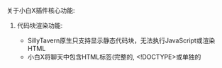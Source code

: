 关于小白X插件核心功能:
1. 代码块渲染功能:
   - SillyTavern原生只支持显示静态代码块，无法执行JavaScript或渲染HTML
   - 小白X将聊天中包含HTML标签(完整的<html>, <!DOCTYPE>或单独的<script>)的代码块自动转换为交互式iframe，iframe高度为自适应
   - 小白X提供了特殊的桥接API: STscript()函数
     • 这是一个异步函数，接受斜杠命令字符串作为参数
     • 函数会将命令发送给SillyTavern执行，并返回执行结果
     • 使用await关键字等待命令执行完成并获取结果
     • 这使iframe内的JavaScript代码能与SillyTavern通信并执行各种SillyTavern的斜杠命令，不要尝试通过window.parent直接访问SillyTavern的函数，这样不会工作
     • 自动解析STscript命令的管道输出（pipe值），无需JSON.parse
     • 使用方式一般有两类：
       • 一类是通过酒馆原生正则功能，将AI楼层的格式输出的文本消息替换为html代码，小白X自动渲染
       • 二类是沉浸式模板功能

2.  沉浸式模板功能 (Template Editor):

    核心概念：沉浸式界面
    -   工作原理：和直接渲染消息楼层的代码块不同。模板功能是先在设置页面放置好html代码，当AI开始回复时，插件会立即创建你的HTML模板作为该回合的聊天消息。AI流式输出的原始文本对用户不可见；插件会拦截这些文本，提取占位符数据，并用这些数据动态渲染你的HTML界面。

    生命周期：跨回合的状态管理
    -   iframe的重建：每次AI回复新的楼层，都会用你的模板创建一个全新的、独立的iframe。iframe本身是无状态的，不继承上一层楼的任何JavaScript数据或DOM状态。
    -   状态持久化：所有需要跨楼层保存的状态（如金币、等级、物品）必须存储在SillyTavern的变量系统中。
    -   关键原则：“仅在首次运行时初始化，在每次加载时从SillyTavern同步状态”。

    占位符提取机制
    -   插件会自动从AI的回复中提取结构化数据。支持以下三种格式：
    -   1. JSON格式: 可以是独立的JSON对象 `{...}` 或被代码块包裹 ` ```json {...} ``` `。推荐用于复杂数据。
    -   2. YAML格式: AI可以直接输出 `key: value` 格式的文本。
    -   3. 自定义正则标签 (默认): 默认的正则表达式是 `\[([^\]]+)\]([\s\S]*?)\[\/\1\]`，也可在设置页面修改。这意味着AI可以输出 `[键]值[/键]` 的格式来传递数据。例如：`[money]100[/money]`。

    数据流：双向通信
    -   从AI到UI（数据更新）:
        1.AI输出结构化数据（JSON/YAML/自定义标签）
        2.插件解析并保持数据的原始对象结构
        3.解析后的数据对象传递给 `window.updateTemplateVariables` 函数
        4.支持标准JavaScript对象访问：点号访问、数组索引等
        5.技术细节：传递的是原生JavaScript对象，保留所有嵌套关系。
    -   从UI到SillyTavern（用户操作）: 1. 用户点击界面按钮。 2. 你的JS代码调用`async STscript()`函数。 3. 使用`/setvar`或`/addvar`命令更新SillyTavern中的变量，持久化操作结果。

    实施步骤

    步骤 1：HTML模板结构
    -   你有两种方式显示数据：
    -   A. 简单占位符 `[[placeholder]]`: 插件在渲染前会进行一次性文本替换。适用于纯静态、当回合内不变的文本（如故事剧情、内容总结）。
    -   B. JavaScript动态渲染 (推荐用于交互式UI): 在HTML中为元素设置`id`，然后在`<script>`中通过JS更新。适用于所有交互式、需要计算或在流式输出中实时更新的数据。
    -   对于复杂的游戏界面，必须使用方法B。

    步骤 2：AI的输出格式
    -   AI应根据你选择的占位符提取机制输出对应格式的数据（JSON、YAML或正则标签）。
    -   JSON示例: `{"money": 150, "level": 2}`
    -   正则标签示例: `[money]150[/money][level]2[/level]`
    -   应给出根据你的模板html，在角色卡中指导AI输出格式的prompt，首条消息示例等

    步骤 3：JavaScript核心逻辑
    -   a) 首次初始化与状态加载:
        ```javascript
        async function initializeOrSync() {
            const isInitialized = await STscript('/getvar game_initialized');
            if (!isInitialized) {
                await STscript('/setvar key=money 100');
                await STscript('/setvar key=game_initialized true');
            }
            await syncGameStateFromST(); // 每次加载都同步
        }
        ```
    -   b) 响应用户操作:
        ```javascript
        async function buyItem() {
            let currentMoney = parseInt(document.getElementById('money-display').textContent);
            const newMoney = currentMoney - 50;
            // 立即更新UI
            document.getElementById('money-display').textContent = newMoney;
            // 再保存到SillyTavern
            await STscript(`/setvar key=money ${newMoney}`);
        }
        ```

    关键函数参考

    -   `window.updateTemplateVariables(vars)`
        -   作用: 这是UI与插件通信的核心。插件在AI流式输出期间，会大约每两秒调用一次此函数，将最新解析到的占位符(`vars`对象)传递给你的iframe。
        -   技术细节: 因为它会被重复调用，所以此函数内的代码需要被设计成可以安全地多次执行。
    -   `async STscript(command)`
        -   作用: 在UI中执行任何SillyTavern的斜杠命令，用于持久化状态。
        -   用法: `const playerName = await STscript('/getvar user');`

    常见陷阱与最佳实践
    -   陷阱：重复初始化。使用标志变量（如`game_initialized`）检测避免每层楼重复初始化。
    -   实践：UI即时反馈。用户操作后，立即在JS中更新UI，然后再调用`STscript`保存。
    -   陷阱：JSON转义问题。
    -   实践：对复杂的JSON数据使用Base64编码存储，可以完美避免转义问题。
        ```javascript
        // 保存
        const dataStr = JSON.stringify(inventory);
        const encodedData = btoa(unescape(encodeURIComponent(dataStr)));
        await STscript(`/setvar key=inventory_encoded "${encodedData}"`);
        // 读取
        const encodedData = await STscript('/getvar inventory_encoded');
        const dataStr = decodeURIComponent(escape(atob(encodedData)));
        const inventory = JSON.parse(dataStr);
        ```
    -   实践：逻辑分离。让UI JS负责状态显示和即时更新；SillyTavern变量负责持久化存储；AI负责故事叙述和高级逻辑响应。
// 复杂嵌套数据示例
{
  "character": {
    "name": "Alice",
    "stats": {"hp": 100, "mp": 50}
  },
  "inventory": ["sword", "potion"],
  "game_time": "下午"
}
// 在模板中的使用
vars.character.name        // "Alice"
vars.character.stats.hp    // 100
vars.inventory[0]          // "sword"
vars.game_time            // "下午"
## 当你收到要生成一个沉浸式模板的写卡任务时，你必须严格遵循并使用下面的‘黄金模板’作为起点，然后根据用户的具体需求修改其中的HTML布局和JavaScript逻辑：
```html
<!DOCTYPE html>
<html>
<head>
    <title>沉浸式模板</title>
    <style> /* CSS样式 */ </style>
</head>
<body>
    <!-- HTML布局 -->
</body>
<script>
    // 关键：所有代码都必须在这个事件监听器里！
    document.addEventListener('DOMContentLoaded', function() {
        
        // 1. 缓存所有会用到的UI元素
        const UIElements = {
            // 示例：element1: document.getElementById('element1'),
        };

        // 2. 本地状态缓存（仅用于单次iframe生命周期内的临时状态）
        let localState = {
            // 用于存储：加载状态、防重复计算标志、临时计算结果等
            // 注意：这里的数据在iframe重建时会丢失，这是正常的
            isLoading: false,
            turnUpdateApplied: false, // 防止流式输出时重复计算的标志
        };

        // 3. 核心函数：处理AI的动态数据
        window.updateTemplateVariables = function(vars) {
            if (!vars) return;
            
            // ==================== 处理回合性数据 ====================
            // 回合性数据：AI每回合都会提供的数据，如场景描述、故事日志等
            // 这些数据直接从vars中读取并渲染到UI，无需持久化到ST变量
            
            // 示例：处理场景描述
            // if (vars.scene?.description) {
            //     UIElements.sceneText.innerHTML = vars.scene.description.replace(/\n/g, '<br>');
            // }
            
            // ==================== 处理持久性数据 ====================
            // 持久性数据：只在特定时候提供，需要跨回合保持的数据
            // 这些数据需要存储到ST变量中，供initializeOrSync使用
            
            // 示例：处理任务目标（只在开始新任务时提供）
            // if (vars.game?.objective) {
            //     localState.objective = vars.game.objective;
            //     STscript(`/setvar key=game_objective "${vars.game.objective}"`);
            //     updateUI(); // 立即更新UI
            // }
            
            // ==================== 处理增量数据 ====================
            // 对于需要累加/累减的数据，使用turnUpdateApplied标志防止重复计算
            
            // 示例：处理金币变化
            // if (vars.player?.gold_change !== undefined && !localState.turnUpdateApplied) {
            //     const change = parseInt(vars.player.gold_change);
            //     localState.currentGold += change;
            //     STscript(`/setvar key=player_gold ${localState.currentGold}`);
            //     updateUI();
            //     localState.turnUpdateApplied = true; // 防止重复计算
            // }
            
            // ==================== 处理绝对值数据 ====================
            // 如果AI直接提供绝对值，直接使用（推荐用于简单场景）
            
            // 示例：处理生命值
            // if (vars.player?.hp !== undefined) {
            //     localState.currentHP = parseInt(vars.player.hp);
            //     STscript(`/setvar key=player_hp ${localState.currentHP}`);
            //     updateUI();
            // }
        };

        // 4. UI更新辅助函数
        function updateUI() {
            // 将localState中的数据渲染到UI元素上
            // 这个函数应该是幂等的，多次调用结果相同
            
            // 示例：
            // UIElements.goldDisplay.textContent = localState.currentGold;
            // UIElements.hpBar.style.width = (localState.currentHP / localState.maxHP * 100) + '%';
        }

        // 5. 用户操作处理函数
        async function onUserClick() {
            // 在用户操作开始时，重置回合更新标志
            localState.turnUpdateApplied = false;
            
            // 调用STscript与SillyTavern通信
            // 示例：
            // await STscript('/send 我要购买这个物品');
            // await STscript('/trigger');
        }

        // 6. 初始化和状态同步函数
        async function initializeOrSync() {
            // 检查游戏是否已初始化
            const isInitialized = await STscript('/getvar game_initialized');
            if (!isInitialized) {
                // 首次运行：初始化默认值
                await STscript('/setvar key=game_initialized true');
                // await STscript('/setvar key=player_gold 100');
                // await STscript('/setvar key=player_hp 100');
                // await STscript('/setvar key=game_objective "暂无任务"');
            }

            // 每次iframe加载时：从ST变量同步持久化状态
            // const gold = parseInt(await STscript('/getvar player_gold')) || 0;
            // const hp = parseInt(await STscript('/getvar player_hp')) || 100;
            // const objective = await STscript('/getvar game_objective') || '暂无任务';
            
            // 更新localState
            // localState.currentGold = gold;
            // localState.currentHP = hp;
            // localState.objective = objective;

            // 立即更新UI显示
            updateUI();
        }

        // 7. 绑定事件监听器
        // UIElements.buyButton.addEventListener('click', onUserClick);

        // 8. 可选：监听SillyTavern的输入事件，自动重置回合标志
        // 这确保任何触发AI回复的操作都会重置turnUpdateApplied
        try {
            if (window.parent) {
                const inputElement = window.parent.document.getElementById('send_textarea');
                const sendButton = window.parent.document.getElementById('send_button');
                
                if (inputElement) {
                    inputElement.addEventListener('keydown', function(e) {
                        if (e.key === 'Enter' && !e.shiftKey) {
                            localState.turnUpdateApplied = false;
                        }
                    });
                }
                
                if (sendButton) {
                    sendButton.addEventListener('click', function() {
                        localState.turnUpdateApplied = false;
                    });
                }
            }
        } catch (error) {
            // 如果无法访问父窗口，忽略错误
        }

        // 9. 启动初始化
        initializeOrSync();
    });
</script>
</html>

```
3. 定时任务模块:
   - 拓展菜单中允许设置"在对话中自动执行"的斜杠命令
   - 可以设置触发频率(每几楼层)、触发条件(AI消息后/用户消息前/每轮对话)
   - 每个任务包含:名称、要执行的命令、触发间隔、触发类型
   - 注册了/xbqte命令手动触发任务: \`/xbqte 任务名称\`
   - 注册了/xbset命令调整任务间隔: \`/xbset 任务名称 间隔数字\`
   - 任务命令可以使用所有标准STscript斜杠命令

### 4. 流式静默生成

这是 /gen 和 /genraw 命令的流式版本，支持流式并发。SillyTavern原生不支持流式并发，插件通过会话槽位(1-10)实现通道隔离，可同时进行多个独立的流式生成任务。

斜杠命令

命令格式:
/xbgen [参数] 提示文本     // 流式版 /gen (带上下文)
/xbgenraw [参数] 提示文本  // 流式版 /genraw (纯提示)

可用参数:
as=system|user|assistant - 消息角色，xbgen默认system，xbgenraw默认user
id=1-10 或 id=xb1-xb10 - 会话槽位，默认1号
api=openai|claude|gemini|cohere|deepseek - 后端类型，默认跟随主API
model=模型名 - 指定模型，默认使用后端默认模型
apiurl=URL - 自定义API地址(部分后端支持)
apipassword=密钥 - 配合apiurl使用的密码

返回值: 会话ID字符串

UI侧可用函数

// 获取插件对象
const streaming = window.parent.xiaobaixStreamingGeneration;

// 1. 获取生成文本
streaming.getLastGeneration(sessionId)
// 参数: sessionId可选，不传则获取最后一个会话
// 返回: 当前生成的文本字符串

// 2. 获取会话状态
streaming.getStatus(sessionId) 
// 参数: sessionId可选
// 返回: {isStreaming: boolean, text: string, sessionId: string}

// 3. 取消生成
streaming.cancel(sessionId)
// 参数: sessionId - 要取消的会话ID

// 4. 执行斜杠命令
await STscript(命令字符串)
// 参数: 完整的斜杠命令
// 返回: 会话ID

事件监听

// 监听生成完成事件
window.addEventListener('message', (e) => {
    if (e.data?.type === 'xiaobaix_streaming_completed') {
        const { finalText, originalPrompt, sessionId } = e.data.payload;
        // finalText: 最终生成文本
        // originalPrompt: 原始提示词
        // sessionId: 会话ID
    }
});

完整使用示例

单任务流程:
// 1. 开始生成
const sessionId = await STscript('/xbgen 写一个故事');

// 2. 轮询显示
const timer = setInterval(() => {
    const status = streaming.getStatus(sessionId);
    if (status.text) {
        document.getElementById('output').textContent = status.text;
    }
}, 100);

// 3. 监听完成
window.addEventListener('message', (e) => {
    if (e.data?.type === 'xiaobaix_streaming_completed' && 
        e.data.payload.sessionId === sessionId) {
        clearInterval(timer);
        document.getElementById('output').textContent = e.data.payload.finalText;
    }
});

// 4. 可选: 取消生成
// streaming.cancel(sessionId);

并发任务示例:
// 同时启动3个任务
const task1 = await STscript('/xbgen id=1 继续剧情');
const task2 = await STscript('/xbgenraw id=2 api=claude 总结全文'); 
const task3 = await STscript('/xbgen id=3 as=user 查看其他NPC生活状态');

// 分别轮询显示
const timer = setInterval(() => {
    document.getElementById('story').textContent = streaming.getLastGeneration(1);
    document.getElementById('trans').textContent = streaming.getLastGeneration(2); 
    document.getElementById('chat').textContent = streaming.getLastGeneration(3);
}, 100);

// 监听完成 (会收到3次事件)
window.addEventListener('message', (e) => {
    if (e.data?.type === 'xiaobaix_streaming_completed') {
        const sessionId = e.data.payload.sessionId;
        console.log(`任务${sessionId}完成:`, e.data.payload.finalText);
    }
});

使用注意事项

1. 会话槽位: 不指定id默认使用1号，并发时必须指定不同id
2. 轮询频率: 建议80-200ms间隔，避免过于频繁
3. 资源清理: 完成后记得clearInterval，长期运行可定期取消不用的会话

5.  以下是SillyTavern的官方STscript脚本文档，可结合小白X功能创作深度定制的SillyTavern角色卡。
----------------------
# STscript 语言参考

## 什么是STscript？

这是一种简单但功能强大的脚本语言，可用于在不需要严肃编程的情况下扩展SillyTavern(酒馆)的功能，让您能够：

创建迷你游戏或速通挑战  
构建AI驱动的聊天洞察  
释放您的创造力并与他人分享  
STscript基于斜杠命令引擎构建，利用命令批处理、数据管道、宏和变量。这些概念将在以下文档中详细描述。
---
## Hello, World!

要运行您的第一个脚本，请打开任何SillyTavern聊天窗口，并在聊天输入栏中输入以下内容：

```
/pass Hello, World! | /echo
```

您应该会在屏幕顶部的提示框中看到消息。现在让我们逐步分析。

脚本是一批命令，每个命令以斜杠开头，可以带有或不带有命名和未命名参数，并以命令分隔符结束：`|`​。

命令按顺序依次执行，并在彼此之间传输数据。

​`/pass`​命令接受"Hello, World!"作为未命名参数的常量值，并将其写入管道。  
​`/echo`​命令通过管道从前一个命令接收值，并将其显示为提示通知。

> 提示：要查看所有可用命令的列表，请在聊天中输入`/help slash`​。

由于常量未命名参数和管道是可互换的，我们可以简单地将此脚本重写为：

```
/echo Hello, World!
```

‍

## 用户输入

现在让我们为脚本添加一些交互性。我们将接受用户的输入值并在通知中显示它。

```
/input Enter your name |
/echo Hello, my name is {{pipe}}
```

​`/input`​命令用于显示一个带有指定提示的输入框，然后将输出写入管道。  
由于`/echo`​已经有一个设置输出模板的未命名参数，我们使用`{{pipe}}`​宏来指定管道值将被渲染的位置。

### 其他输入/输出命令

​`/popup (文本)`​ — 显示一个阻塞弹窗，支持简单HTML格式，例如：`/popup <font color=red>我是红色的！</font>`​。  
​`/setinput (文本)`​ — 用提供的文本替换用户输入栏的内容。  
​`/speak voice="名称" (文本)`​ — 使用选定的TTS引擎和语音映射中的角色名称朗读文本，例如 `/speak name="唐老鸭" 嘎嘎！`​。  
​`/buttons labels=["a","b"] (文本)`​ — 显示一个带有指定文本和按钮标签的阻塞弹窗。`labels`​必须是JSON序列化的字符串数组或包含此类数组的变量名。将点击的按钮标签返回到管道，如果取消则返回空字符串。文本支持简单HTML格式。

‍

#### `/popup`​和`/input`​的参数

​`/popup`​和`/input`​支持以下附加命名参数：

* ​`large=on/off`​ - 增加弹窗的垂直尺寸。默认：`off`​。
* ​`wide=on/off`​ - 增加弹窗的水平尺寸。默认：`off`​。
* ​`okButton=字符串`​ - 添加自定义"确定"按钮文本的功能。默认：`Ok`​。
* ​`rows=数字`​ - (仅适用于`/input`​) 增加输入控件的大小。默认：`1`​。

示例：

```
/popup large=on wide=on okButton="接受" 请接受我们的条款和条件....
```

‍

#### /echo的参数

​`/echo`​支持以下附加`severity`​参数值，用于设置显示消息的样式。

* ​`warning`​
* ​`error`​
* ​`info`​ (默认)
* ​`success`​

示例：

```
/echo severity=error 发生了非常糟糕的事情。
```

‍

## 变量

变量用于在脚本中存储和操作数据，可以使用命令或宏。变量可以是以下类型之一：

* 本地变量 — 保存到当前聊天的元数据中，并且对其唯一。
* 全局变量 — 保存到settings.json中，并在整个应用程序中存在。

‍

1. ​`/getvar name`​或`{{getvar::name}}`​ — 获取本地变量的值。
2. ​`/setvar key=name value`​或`{{setvar::name::value}}`​ — 设置本地变量的值。
3. ​`/addvar key=name increment`​或`{{addvar::name::increment}}`​ — 将增量添加到本地变量的值。
4. ​`/incvar name`​或`{{incvar::name}}`​ — 将本地变量的值增加1。
5. ​`/decvar name`​或`{{decvar::name}}`​ — 将本地变量的值减少1。
6. ​`/getglobalvar name`​或`{{getglobalvar::name}}`​ — 获取全局变量的值。
7. ​`/setglobalvar key=name`​或`{{setglobalvar::name::value}}`​ — 设置全局变量的值。
8. ​`/addglobalvar key=name`​或`{{addglobalvar::name:increment}}`​ — 将增量添加到全局变量的值。
9. ​`/incglobalvar name`​或`{{incglobalvar::name}}`​ — 将全局变量的值增加1。
10. ​`/decglobalvar name`​或`{{decglobalvar::name}}`​ — 将全局变量的值减少1。
11. ​`/flushvar name`​ — 删除本地变量的值。
12. ​`/flushglobalvar name`​ — 删除全局变量的值。

‍

* 先前未定义变量的默认值是空字符串，或者如果首次在`/addvar`​、`/incvar`​、`/decvar`​命令中使用，则为零。
* ​`/addvar`​命令中的增量执行加法或减法（如果增量和变量值都可以转换为数字），否则执行字符串连接。
* 如果命令参数接受变量名，并且同名的本地和全局变量都存在，则本地变量优先。
* 所有用于变量操作的斜杠命令都将结果值写入管道，供下一个命令使用。
* 对于宏，只有"get"、"inc"和"dec"类型的宏返回值，而"add"和"set"则替换为空字符串。

‍

现在，让我们考虑以下示例：

```
/input What do you want to generate? |
/setvar key=SDinput |
/echo Requesting an image of {{getvar::SDinput}} |
/getvar SDinput |
/imagine
```

‍

1. 用户输入的值保存在名为SDinput的本地变量中。
2. ​`getvar`​宏用于在`/echo`​命令中显示该值。
3. ​`getvar`​命令用于检索变量的值并通过管道传递。
4. 该值传递给`/imagine`​命令（由Image Generation插件提供）作为其输入提示。

‍

由于变量在脚本执行之间保存且不会刷新，您可以在其他脚本和通过宏中引用该变量，它将解析为与示例脚本执行期间相同的值。为确保值被丢弃，请在脚本中添加`/flushvar`​命令。

‍

### 数组和对象

变量值可以包含JSON序列化的数组或键值对（对象）。

‍

示例：

* 数组：["apple","banana","orange"]
* 对象：{"fruits":["apple","banana","orange"]}

‍

以下修改可应用于命令以处理这些变量：

* ​`/len`​命令获取数组中的项目数量。
* ​`index=数字/字符串`​命名参数可以添加到`/getvar`​或`/setvar`​及其全局对应项，以通过数组的零基索引或对象的字符串键获取或设置子值。

  * 如果在不存在的变量上使用数字索引，该变量将被创建为空数组`[]`​。
  * 如果在不存在的变量上使用字符串索引，该变量将被创建为空对象`{}`​。
* `/addvar`​和`/addglobalvar`​命令支持将新值推送到数组类型的变量。

‍

## 流程控制 - 条件

您可以使用`/if`​命令创建条件表达式，根据定义的规则分支执行。

​`/if left=valueA right=valueB rule=comparison else="(false时执行的命令)" "(true时执行的命令)"`​

让我们看一下以下示例：

```
/input What's your favorite drink? |
/if left={{pipe}} right="black tea" rule=eq else="/echo You shall not pass \| /abort" "/echo Welcome to the club, \{\{user\}\}"
```

此脚本根据用户输入与所需值进行评估，并根据输入值显示不同的消息。

‍

### ​`/if`​的参数

1. `left`​是第一个操作数。我们称之为A。
2. ​`right`​是第二个操作数。我们称之为B。
3. ​`rule`​是要应用于操作数的操作。
4. ​`else`​是可选的子命令字符串，如果布尔比较结果为false，则执行这些子命令。
5. 未命名参数是如果布尔比较结果为true，则执行的子命令。

‍

操作数值按以下顺序评估：

1. 数字字面量
2. 本地变量名
3. 全局变量名
4. 字符串字面量

‍

命名参数的字符串值可以用引号转义，以允许多词字符串。然后丢弃引号。

‍

### 布尔操作

支持的布尔比较规则如下。应用于操作数的操作结果为true或false值。

1. ​`eq`​ (等于) => A = B
2. ​`neq`​ (不等于) => A != B
3. ​`lt`​ (小于) => A < B
4. ​`gt`​ (大于) => A > B
5. ​`lte`​ (小于或等于) => A <= B
6. ​`gte`​ (大于或等于) => A >= B
7. ​`not`​ (一元否定) => !A
8. ​`in`​ (包含子字符串) => A包含B，不区分大小写
9. `nin`​ (不包含子字符串) => A不包含B，不区分大小写

‍

### 子命令

子命令是包含要执行的斜杠命令列表的字符串。

1. 要在子命令中使用命令批处理，命令分隔符应该被转义（见下文）。
2. 由于宏值在进入条件时执行，而不是在执行子命令时执行，因此可以额外转义宏，以延迟其评估到子命令执行时间。
3. 子命令执行的结果通过管道传递给`/if`​之后的命令。
4. 遇到`/abort`​命令时，脚本执行中断。

‍

​`/if`​命令可以用作三元运算符。以下示例将在变量`a`​等于5时将"true"字符串传递给下一个命令，否则传递"false"字符串。

```
/if left=a right=5 rule=eq else="/pass false" "/pass true" |
/echo
```

‍

## 转义序列

### 宏

宏的转义方式与之前相同。但是，使用闭包时，您需要比以前少得多地转义宏。可以转义两个开始的大括号，或者同时转义开始和结束的大括号对。

```
/echo \{\{char}} |
/echo \{\{char\}\}
```

### 管道

闭包中的管道不需要转义（当用作命令分隔符时）。在任何您想使用字面管道字符而不是命令分隔符的地方，您都需要转义它。

```
/echo title="a\|b" c\|d |
/echo title=a\|b c\|d |
```

使用解析器标志STRICT_ESCAPING，您不需要在引用值中转义管道。

```
/parser-flag STRICT_ESCAPING |
/echo title="a|b" c\|d |
/echo title=a\|b c\|d |
```

### 引号

要在引用值内使用字面引号字符，必须转义该字符。

```
/echo title="a \"b\" c" d "e" f
```

### 空格

要在命名参数的值中使用空格，您必须将值用引号括起来，或者转义空格字符。

```
/echo title="a b" c d |
/echo title=a\ b c d
```

### 闭包分隔符

如果您想使用用于标记闭包开始或结束的字符组合，您必须使用单个反斜杠转义序列。

```
/echo \{: |
/echo \:}
```

## 管道断开器

```
||
```

为了防止前一个命令的输出自动注入为下一个命令的未命名参数，在两个命令之间放置双管道。

```
/echo we don't want to pass this on ||
/world
```

‍

## 闭包

```
{: ... :}
```

闭包（块语句、lambda、匿名函数，无论您想叫它什么）是一系列包装在`{:`​和`:}`​之间的命令，只有在代码的那部分被执行时才会被评估。

### 子命令

闭包使使用子命令变得更加容易，并且不需要转义管道和宏。

```
// 不使用闭包的if |
/if left=1 rule=eq right=1
    else="
        /echo not equal \|
        /return 0
    "
    /echo equal \|
    /return \{\{pipe}}

// 使用闭包的if |
/if left=1 rule=eq right=1
    else={:
        /echo not equal |
        /return 0
    :}
    {:
        /echo equal |
        /return {{pipe}}
    :}
```

### 作用域

闭包有自己的作用域并支持作用域变量。作用域变量用`/let`​声明，它们的值用`/var`​设置和获取。获取作用域变量的另一种方法是`{{var::}}`​宏。

```
/let x |
/let y 2 |
/var x 1 |
/var y |
/echo x is {{var::x}} and y is {{pipe}}.
```

在闭包内，您可以访问在同一闭包或其祖先之一中声明的所有变量。您无法访问在闭包的后代中声明的变量。  
如果声明的变量与闭包祖先之一中声明的变量同名，则在此闭包及其后代中无法访问祖先变量。

```
/let x this is root x |
/let y this is root y |
/return {:
    /echo called from level-1: x is "{{var::x}}" and y is "{{var::y}}" |
    /delay 500 |
    /let x this is level-1 x |
    /echo called from level-1: x is "{{var::x}}" and y is "{{var::y}}" |
    /delay 500 |
    /return {:
        /echo called from level-2: x is "{{var::x}}" and y is "{{var::y}}" |
        /let x this is level-2 x |
        /echo called from level-2: x is "{{var::x}}" and y is "{{var::y}}" |
        /delay 500
    :}()
:}() |
/echo called from root: x is "{{var::x}}" and y is "{{var::y}}"
```

### 命名闭包

```
/let x {: ... :} | /:x
```

闭包可以分配给变量（仅限作用域变量），以便稍后调用或用作子命令。

```
/let myClosure {:
    /echo this is my closure
:} |
/:myClosure
```

```
/let myClosure {:
    /echo this is my closure |
    /delay 500
:} |
/times 3 {{var::myClosure}}
```

​`/:`​也可以用于执行快速回复，因为它只是`/run`​的简写。

```
/:QrSetName.QrButtonLabel |
/run QrSetName.QrButtonLabel
```

### 闭包参数

命名闭包可以接受命名参数，就像斜杠命令一样。参数可以有默认值。

```
/let myClosure {: a=1 b=
    /echo a is {{var::a}} and b is {{var::b}}
:} |
/:myClosure b=10
```

### 闭包和管道参数

父闭包的管道值不会自动注入到子闭包的第一个命令中。  
您仍然可以使用`{{pipe}}`​显式引用父级的管道值，但如果您将闭包内第一个命令的未命名参数留空，则该值不会自动注入。

```
/* 这曾经尝试将模型更改为"foo"
   因为来自循环外部/echo的值"foo"
   被注入到循环内部的/model命令中。
   现在它将简单地回显当前模型，而不
   尝试更改它。
*/
/echo foo |
/times 2 {:
	/model |
	/echo |
:} |
```

```
/* 您仍然可以通过显式使用{{pipe}}宏
   来重现旧行为。
*/
/echo foo |
/times 2 {:
	/model {{pipe}} |
	/echo |
:} |
```

### 立即执行闭包

```
{: ... :}()
```

闭包可以立即执行，这意味着它们将被替换为其返回值。这在不存在对闭包的显式支持的地方很有用，并且可以缩短一些原本需要大量中间变量的命令。

```
// 不使用闭包的两个字符串长度比较 |
/len foo |
/var lenOfFoo {{pipe}} |
/len bar |
/var lenOfBar {{pipe}} |
/if left={{var::lenOfFoo}} rule=eq right={{var:lenOfBar}} /echo yay!
```

```
// 使用立即执行闭包的相同比较 |
/if left={:/len foo:}() rule=eq right={:/len bar:}() /echo yay!
```

除了运行保存在作用域变量中的命名闭包外，`/run`​命令还可用于立即执行闭包。

```
/run {:
	/add 1 2 3 4 |
:} |
/echo |
```

‍

## 注释

```
// ... | /# ...
```

注释是脚本代码中的人类可读解释或注解。注释不会中断管道。

```
// 这是一条注释 |
/echo foo |
/# 这也是一条注释
```

### 块注释

块注释可用于快速注释掉多个命令。它们不会在管道上终止。

```
/echo foo |
/*
/echo bar |
/echo foobar |
*/
/echo foo again |
```

‍

## 流程控制

### 循环：`/while`​和`/times`​

如果您需要在循环中运行某个命令，直到满足特定条件，请使用`/while`​命令。

```
/while left=valueA right=valueB rule=operation guard=on "commands"
```

在循环的每一步，它比较变量A的值与变量B的值，如果条件产生true，则执行引号中包含的任何有效斜杠命令，否则退出循环。此命令不向输出管道写入任何内容。

#### 

​`/while`​的参数

可用的布尔比较集合、变量处理、字面值和子命令与`/if`​命令相同。

可选的`guard`​命名参数（默认为`on`​）用于防止无限循环，将迭代次数限制为100。要禁用并允许无限循环，设置`guard=off`​。

此示例将1添加到`i`​的值，直到达到10，然后输出结果值（在本例中为10）。

```
/setvar key=i 0 |
/while left=i right=10 rule=lt "/addvar key=i 1" |
/echo {{getvar::i}} |
/flushvar i
```

‍

#### `/times`​的参数

运行指定次数的子命令。

​`/times (重复次数) "(命令)"`​ – 引号中包含的任何有效斜杠命令重复指定次数，例如 `/setvar key=i 1 | /times 5 "/addvar key=i 1"`​ 将1添加到"i"的值5次。

* ​`{{timesIndex}}`​被替换为迭代次数（从零开始），例如 `/times 4 "/echo {{timesIndex}}"`​ 回显数字0到4。
* 循环默认限制为100次迭代，传递`guard=off`​可禁用此限制。

‍

### 跳出循环和闭包

```
/break |
```

​`/break`​命令可用于提前跳出循环（`/while`​或`/times`​）或闭包。`/break`​的未命名参数可用于传递与当前管道不同的值。  
​`/break`​目前在以下命令中实现：

* ​`/while`​ - 提前退出循环
* ​`/times`​ - 提前退出循环
* ​`/run`​（使用闭包或通过变量的闭包）- 提前退出闭包
* ​`/:`​（使用闭包）- 提前退出闭包

```
/times 10 {:
	/echo {{timesIndex}}
	/delay 500 |
	/if left={{timesIndex}} rule=gt right=3 {:
		/break
	:} |
:} |
```

```
/let x {: iterations=2
	/if left={{var::iterations}} rule=gt right=10 {:
		/break too many iterations! |
	:} |
	/times {{var::iterations}} {:
		/delay 500 |
		/echo {{timesIndex}} |
	:} |
:} |
/:x iterations=30 |
/echo the final result is: {{pipe}}
```

```
/run {:
	/break 1 |
	/pass 2 |
:} |
/echo pipe will be one: {{pipe}} |
```

```
/let x {:
	/break 1 |
	/pass 2 |
:} |
/:x |
/echo pipe will be one: {{pipe}} |
```

# 

## 数学运算

* 以下所有操作都接受一系列数字或变量名，并将结果输出到管道。
* 无效操作（如除以零）以及导致NaN值或无穷大的操作返回零。
* 乘法、加法、最小值和最大值接受无限数量的由空格分隔的参数。
* 减法、除法、幂运算和模运算接受由空格分隔的两个参数。
* 正弦、余弦、自然对数、平方根、绝对值和舍入接受一个参数。

操作列表：

1. ​`/add (a b c d)`​ – 执行一组值的加法，例如 `/add 10 i 30 j`​
2. ​`/mul (a b c d)`​ – 执行一组值的乘法，例如 `/mul 10 i 30 j`​
3. ​`/max (a b c d)`​ – 返回一组值中的最大值，例如 `/max 1 0 4 k`​
4. ​`/min (a b c d)`​ – 返回一组值中的最小值，例如 `/min 5 4 i 2`​
5. ​`/sub (a b)`​ – 执行两个值的减法，例如 `/sub i 5`​
6. ​`/div (a b)`​ – 执行两个值的除法，例如 `/div 10 i`​
7. ​`/mod (a b)`​ – 执行两个值的模运算，例如 `/mod i 2`​
8. ​`/pow (a b)`​ – 执行两个值的幂运算，例如 `/pow i 2`​
9. ​`/sin (a)`​ – 执行一个值的正弦运算，例如 `/sin i`​
10. ​`/cos (a)`​ – 执行一个值的余弦运算，例如 `/cos i`​
11. ​`/log (a)`​ – 执行一个值的自然对数运算，例如 `/log i`​
12. ​`/abs (a)`​ – 执行一个值的绝对值运算，例如 `/abs -10`​
13. ​`/sqrt (a)`​– 执行一个值的平方根运算，例如 `/sqrt 9`​
14. ​`/round (a)`​ – 执行一个值的四舍五入到最接近整数的运算，例如 `/round 3.14`​
15. `/rand (round=round|ceil|floor from=number=0 to=number=1)`​ – 返回一个介于from和to之间的随机数，例如 `/rand`​ 或 `/rand 10`​ 或 `/rand from=5 to=10`​。范围是包含的。返回的值将包含小数部分。使用`round`​命名参数获取整数值，例如 `/rand round=ceil`​ 向上舍入，`round=floor`​ 向下舍入，`round=round`​ 舍入到最接近的值。

‍

### 示例1：获取半径为50的圆的面积。

```
/setglobalvar key=PI 3.1415 |
/setvar key=r 50 |
/mul r r PI |
/round |
/echo Circle area: {{pipe}}
```

### 示例2：计算5的阶乘。

```
/setvar key=input 5 |
/setvar key=i 1 |
/setvar key=product 1 |
/while left=i right=input rule=lte "/mul product i \| /setvar key=product \| /addvar key=i 1" |
/getvar product |
/echo Factorial of {{getvar::input}}: {{pipe}} |
/flushvar input |
/flushvar i |
/flushvar product
```

‍

## 使用LLM

脚本可以使用以下命令向您当前连接的LLM API发出请求：

* ​`/gen (提示)`​ — 使用为所选角色提供的提示生成文本，并包含聊天消息。
* ​`/genraw (提示)`​ — 仅使用提供的提示生成文本，忽略当前角色和聊天。
* `/trigger`​ — 触发正常生成（相当于点击"发送"按钮）。如果在群聊中，您可以选择提供基于1的群组成员索引或角色名称让他们回复，否则根据群组设置触发群组回合。

### `/gen`​和`/genraw`​的参数

```
/genraw lock=on/off stop=[] instruct=on/off (Prompt)
```

‍

* ​`lock`​ — 可以是`on`​或`off`​。指定生成过程中是否应阻止用户输入。默认：`off`​。
* ​`stop`​ — JSON序列化的字符串数组。仅为此生成添加自定义停止字符串（如果API支持）。默认：无。
* ​`instruct`​（仅`/genraw`​）— 可以是`on`​或`off`​。允许在输入提示上使用指令格式（如果启用了指令模式且API支持）。设置为`off`​强制使用纯提示。默认：`on`​。
* ​`as`​（用于文本完成API）— 可以是`system`​（默认）或`char`​。定义最后一行提示将如何格式化。`char`​将使用角色名称，`system`​将使用无名称或中性名称。

‍

生成的文本然后通过管道传递给下一个命令，可以保存到变量或使用I/O功能显示：

```
/genraw Write a funny message from Cthulhu about taking over the world. Use emojis. |
/popup <h3>Cthulhu says:</h3><div>{{pipe}}</div>
```

或者将生成的消息作为角色的回复插入：

```
/genraw You have been memory wiped, your name is now Lisa and you're tearing me apart. You're tearing me apart Lisa! |
/sendas name={{char}} {{pipe}}
```

‍

## 提示注入

脚本可以添加自定义LLM提示注入，本质上相当于无限的作者注释。

* ​`/inject (文本)`​ — 将任何文本插入到当前聊天的正常LLM提示中，并需要一个唯一标识符。保存到聊天元数据。
* ​`/listinjects`​ — 在系统消息中显示脚本为当前聊天添加的所有提示注入列表。
* ​`/flushinjects`​ — 删除脚本为当前聊天添加的所有提示注入。
* ​`/note (文本)`​ — 设置当前聊天的作者注释值。保存到聊天元数据。
* ​`/interval`​ — 设置当前聊天的作者注释插入间隔。
* ​`/depth`​ — 设置聊天内位置的作者注释插入深度。
* `/position`​ — 设置当前聊天的作者注释位置。

‍

### `/inject`​的参数

```
/inject id=IdGoesHere position=chat depth=4 My prompt injection
```

​`id`​ — 标识符字符串或对变量的引用。使用相同ID的连续`/inject`​调用将覆盖先前的文本注入。必需参数。  
​`position`​ — 设置注入的位置。默认：`after`​。可能的值：  
​`after`​：在主提示之后。  
​`before`​：在主提示之前。  
​`chat`​：在聊天中。  
​`depth`​ — 设置聊天内位置的注入深度。0表示在最后一条消息之后插入，1表示在最后一条消息之前，依此类推。默认：4。  
未命名参数是要注入的文本。空字符串将取消设置提供的标识符的先前值。

‍

## 访问聊天消息

### 读取消息

您可以使用`/messages`​命令访问当前选定聊天中的消息。

```
/messages names=on/off start-finish
```

* `names`​参数用于指定是否要包含角色名称，默认：`on`​。

* 在未命名参数中，它接受消息索引或start-finish格式的范围。范围是包含的！
* 如果范围不可满足，即无效索引或请求的消息数量超过存在的消息数量，则返回空字符串。
* 从提示中隐藏的消息（由幽灵图标表示）从输出中排除。
* 如果您想知道最新消息的索引，请使用`{{lastMessageId}}`​宏，而`{{lastMessage}}`​将获取消息本身。

要计算范围的起始索引，例如，当您需要获取最后N条消息时，请使用变量减法。此示例将获取聊天中的最后3条消息：

```
/setvar key=start {{lastMessageId}} |
/addvar key=start -2 |
/messages names=off {{getvar::start}}-{{lastMessageId}} |
/setinput
```

‍

### 发送消息

脚本可以作为用户、角色、人物、中立叙述者发送消息，或添加评论。

1. ​`/send (文本)`​ — 作为当前选定的人物添加消息。
2. ​`/sendas name=charname (文本)`​ — 作为任何角色添加消息，通过其名称匹配。`name`​参数是必需的。使用`{{char}}`​宏作为当前角色发送。
3. ​`/sys (文本)`​ — 添加来自中立叙述者的消息，不属于用户或角色。显示的名称纯粹是装饰性的，可以使用`/sysname`​命令自定义。
4. ​`/comment (文本)`​ — 添加在聊天中显示但在提示中不可见的隐藏评论。
5. ​`/addswipe (文本)`​ — 为最后一条角色消息添加滑动。不能为用户或隐藏消息添加滑动。
6. ​`/hide (消息ID或范围)`​ — 根据提供的消息索引或start-finish格式的包含范围，从提示中隐藏一条或多条消息。
7. ​`/unhide (消息ID或范围)`​ — 根据提供的消息索引或start-finish格式的包含范围，将一条或多条消息返回到提示中。

`/send`​、`/sendas`​、`/sys`​和`/comment`​命令可选地接受一个名为`at`​的命名参数，其值为基于零的数字（或包含此类值的变量名），指定消息插入的确切位置。默认情况下，新消息插入在聊天日志的末尾。

这将在对话历史的开头插入一条用户消息：

```
/send at=0 Hi, I use Linux.
```

‍

### 删除消息

这些命令具有潜在的破坏性，没有"撤销"功能。如果您不小心删除了重要内容，请检查/backups/文件夹。

1. ​`/cut (消息ID或范围)`​ — 根据提供的消息索引或start-finish格式的包含范围，从聊天中剪切一条或多条消息。
2. ​`/del (数字)`​ — 从聊天中删除最后N条消息。
3. ​`/delswipe (基于1的滑动ID)`​ — 根据提供的基于1的滑动ID，从最后一条角色消息中删除滑动。
4. ​`/delname (角色名称)`​ — 删除当前聊天中属于指定名称角色的所有消息。
5. `/delchat`​ — 删除当前聊天。

‍

## 世界信息命令

世界信息（也称为Lorebook）是一种高度实用的工具，用于动态将数据插入提示。有关更详细的解释，请参阅专门的页面：==世界信息==。

1. ​`/getchatbook`​ – 获取聊天绑定的世界信息文件名称，如果未绑定则创建一个新的，并通过管道传递。
2. ​`/findentry file=bookName field=fieldName [text]`​ – 使用字段值与提供的文本的模糊匹配，从指定文件（或指向文件名的变量）中查找记录的UID（默认字段：key），并通过管道传递UID，例如 `/findentry file=chatLore field=key Shadowfang`​。
3. ​`/getentryfield file=bookName field=field [UID]`​ – 获取指定世界信息文件（或指向文件名的变量）中UID记录的字段值（默认字段：content），并通过管道传递值，例如 `/getentryfield file=chatLore field=content 123`​。
4. ​`/setentryfield file=bookName uid=UID field=field [text]`​ – 设置指定世界信息文件（或指向文件名的变量）中UID（或指向UID的变量）记录的字段值（默认字段：content）。要为key字段设置多个值，请使用逗号分隔的列表作为文本值，例如 `/setentryfield file=chatLore uid=123 field=key Shadowfang,sword,weapon`​。
5. `/createentry file=bookName key=keyValue [content text]`​ – 在指定文件（或指向文件名的变量）中创建一个新记录，带有key和content（这两个参数都是可选的），并通过管道传递UID，例如 `/createentry file=chatLore key=Shadowfang The sword of the king`​。

### 有效条目字段

|字段|UI元素|值类型|
| ------| ---------------| :-----------: |
|​`content`​|内容|字符串|
|​`comment`​|标题/备忘录|字符串|
|​`key`​|主关键词|字符串列表|
|​`keysecondary`​|可选过滤器|字符串列表|
|​`constant`​|常量状态|布尔值(1/0)|
|​`disable`​|禁用状态|布尔值(1/0)|
|​`order`​|顺序|数字|
|​`selectiveLogic`​|逻辑|(见下文)|
|​`excludeRecursion`​|不可递归|布尔值(1/0)|
|​`probability`​|触发%|数字(0-100)|
|​`depth`​|深度|数字(0-999)|
|​`position`​|位置|(见下文)|
|​`role`​|深度角色|(见下文)|
|​`scanDepth`​|扫描深度|数字(0-100)|
|​`caseSensitive`​|caseSensitive|布尔值(1/0)|
|​`matchWholeWords`​|匹配整词|布尔值(1/0)|

‍

#### 逻辑值

* 0 = AND ANY
* 1 = NOT ALL
* 2 = NOT ANY
* 3 = AND ALL

#### 位置值

* 0 = 主提示之前
* 1 = 主提示之后
* 2 = 作者注释顶部
* 3 = 作者注释底部
* 4 = 聊天中的深度
* 5 = 示例消息顶部
* 6 = 示例消息底部

#### 角色值（仅限位置 = 4）

* 0 = 系统
* 1 = 用户
* 2 = 助手

‍

### 示例1：通过关键字从聊天知识库中读取内容

```
/getchatbook | /setvar key=chatLore |
/findentry file={{getvar::chatLore}} field=key Shadowfang |
/getentryfield file={{getvar::chatLore}} field=key |
/echo
```

### 示例2：创建带有关键字和内容的聊天知识库条目

```
/getchatbook | /setvar key=chatLore |
/createentry file={{getvar::chatLore}} key="Milla" Milla Basset is a friend of Lilac and Carol. She is a hush basset puppy who possesses the power of alchemy. |
/echo
```

### 示例3：用聊天中的新信息扩展现有知识库条目

```
/getchatbook | /setvar key=chatLore |
/findentry file={{getvar::chatLore}} field=key Milla |
/setvar key=millaUid |
/getentryfield file={{getvar::chatLore}} field=content |
/setvar key=millaContent |
/gen lock=on Tell me more about Milla Basset based on the provided conversation history. Incorporate existing information into your reply: {{getvar::millaContent}} |
/setvar key=millaContent |
/echo New content: {{pipe}} |
/setentryfield file={{getvar::chatLore}} uid=millaUid field=content {{getvar::millaContent}}
```

‍

## 文本操作

有各种有用的文本操作实用命令，可用于各种脚本场景。

1. ​`/trimtokens`​ — 将输入修剪为从开始或从结尾指定数量的文本标记，并将结果输出到管道。
2. ​`/trimstart`​ — 将输入修剪到第一个完整句子的开始，并将结果输出到管道。
3. ​`/trimend`​ — 将输入修剪到最后一个完整句子的结尾，并将结果输出到管道。
4. ​`/fuzzy`​ — 对输入文本执行与字符串列表的模糊匹配，将最佳字符串匹配输出到管道。
5. `/regex name=scriptName [text]`​ — 为指定文本执行正则表达式扩展中的正则表达式脚本。脚本必须启用。

### `/trimtokens`​的参数

```
/trimtokens limit=number direction=start/end (input)
```

1. ​`direction`​设置修剪的方向，可以是`start`​或`end`​。默认：`end`​。
2. ​`limit`​设置输出中保留的标记数量。也可以指定包含数字的变量名。必需参数。
3. 未命名参数是要修剪的输入文本。

### `/fuzzy`​的参数

```
/fuzzy list=["candidate1","candidate2"] (input)
```

1. ​`list`​是包含候选项的JSON序列化字符串数组。也可以指定包含列表的变量名。必需参数。
2. 未命名参数是要匹配的输入文本。输出是与输入最接近匹配的候选项之一。

‍

## 自动完成

* 自动完成在聊天输入和大型快速回复编辑器中都已启用。
* 自动完成在您的输入中的任何位置都有效。即使有多个管道命令和嵌套闭包。
* 自动完成支持三种查找匹配命令的方式（用户设置 -> STscript匹配）。

‍

1. **以...开头** "旧"方式。只有以输入的值精确开头的命令才会显示。
2. **包含** 所有包含输入值的命令都会显示。例如：当输入`/delete`​时，命令`/qr-delete`​和`/qr-set-delete`​将显示在自动完成列表中（`/qr-delete`​，`/qr-set-delete`​）。
3. 模糊 所有可以与输入值模糊匹配的命令都会显示。例如：当输入`/seas`​时，命令`/sendas`​将显示在自动完成列表中（`/sendas`​）。

‍

* 命令参数也受自动完成支持。列表将自动显示必需参数。对于可选参数，按Ctrl+Space打开可用选项列表。
* 当输入`/:`​执行闭包或QR时，自动完成将显示作用域变量和QR的列表。  
  自动完成对宏（在斜杠命令中）有有限支持。输入`{{`​获取可用宏的列表。
* 使用上下箭头键从自动完成选项列表中选择一个选项。
* 按Enter或Tab或点击一个选项将该选项放置在光标处。
* 按Escape关闭自动完成列表。
* 按Ctrl+Space打开自动完成列表或切换所选选项的详细信息。

‍

## 解析器标志

```
/parser-flag
```

解析器接受标志来修改其行为。这些标志可以在脚本中的任何点切换开关，所有后续输入将相应地进行评估。  
您可以在用户设置中设置默认标志。

‍

### 严格转义

```
/parser-flag STRICT_ESCAPING on |
```

启用`STRICT_ESCAPING`​后的变化如下。

#### 管道

引用值中的管道不需要转义。

```
/echo title="a|b" c\|d
```

#### 反斜杠

符号前的反斜杠可以被转义，以提供后面跟着功能符号的字面反斜杠。

```
// 这将回显"foo \"，然后回显"bar" |
/echo foo \\|
/echo bar

/echo \\|
/echo \\\|
```

### 替换变量宏

```
/parser-flag REPLACE_GETVAR on |
```

此标志有助于避免当变量值包含可能被解释为宏的文本时发生双重替换。`{{var::}}`​宏最后被替换，并且在结果文本/变量值上不会发生进一步的替换。

将所有`{{getvar::}}`​和`{{getglobalvar::}}`​宏替换为`{{var::}}`​。在幕后，解析器将在带有替换宏的命令之前插入一系列命令执行器：

* 调用`/let`​保存当前`{{pipe}}`​到作用域变量
* 调用`/getvar`​或`/getglobalvar`​获取宏中使用的变量
* 调用`/let`​将检索到的变量保存到作用域变量
* 调用`/return`​并带有保存的`{{pipe}}`​值，以恢复下一个命令的正确管道值

```
// 以下将回显最后一条消息的id/编号 |
/setvar key=x \{\{lastMessageId}} |
/echo {{getvar::x}}
```

```
// 这将回显字面文本{{lastMessageId}} |
/parser-flag REPLACE_GETVAR |
/setvar key=x \{\{lastMessageId}} |
/echo {{getvar::x}}
```

‍

## 快速回复：脚本库和自动执行

快速回复是一个内置的SillyTavern扩展，提供了一种简单的方式来存储和执行您的脚本。

### 配置快速回复

要开始使用，请打开扩展面板（堆叠块图标），并展开快速回复菜单。

**快速回复默认是禁用的，您需要先启用它们。** 然后您将看到一个栏出现在聊天输入栏上方。

您可以设置显示的按钮文本标签（我们建议使用表情符号以简洁）和点击按钮时将执行的脚本。

插槽数量由 **"插槽数量"** 设置控制（最大=100），根据您的需要调整它，完成后点击"应用"。

 **"自动注入用户输入"** 建议在使用STscript时禁用，否则可能会干扰您的输入，请在脚本中使用`{{input}}`​宏获取输入栏的当前值。

快速回复预设允许有多组预定义的快速回复，可以手动切换或使用`/qrset（预设名称）`​命令切换。切换到不同的预设前，不要忘记点击"更新"以将您的更改写入当前使用的预设！

‍

### 手动执行

现在您可以将第一个脚本添加到库中。选择任何空闲插槽（或创建一个），在左框中输入"点击我"设置标签，然后将以下内容粘贴到右框中：

```
/addvar key=clicks 1 |
/if left=clicks right=5 rule=eq else="/echo Keep going..." "/echo You did it!  \| /flushvar clicks"
```

然后点击出现在聊天栏上方的按钮5次。每次点击将变量`clicks`​的值增加1，当值等于5时显示不同的消息并重置变量。

‍

### 自动执行

通过点击创建命令的`⋮`​按钮打开模态菜单。

在此菜单中，您可以执行以下操作：

* 在方便的全屏编辑器中编辑脚本
* 从聊天栏隐藏按钮，使其只能通过自动执行访问。
* 在以下一个或多个条件下启用自动执行：

  * 应用启动
  * 向聊天发送用户消息
  * 在聊天中接收AI消息
  * 打开角色或群组聊天
  * 触发群组成员回复
  * 使用相同的自动化ID激活世界信息条目

* 为快速回复提供自定义工具提示（悬停在UI中的快速回复上显示的文本）
* 执行脚本进行测试

‍

只有在启用快速回复扩展时，命令才会自动执行。

例如，您可以通过添加以下脚本并设置为在用户消息上自动执行，在发送五条用户消息后显示一条消息。

```
/addvar key=usercounter 1 |
/echo You've sent {{pipe}} messages. |
/if left=usercounter right=5 rule=gte "/echo Game over! \| /flushvar usercounter"
```

### 调试器

在扩展的快速回复编辑器中存在一个基本调试器。在脚本中的任何地方设置断点，使用`/breakpoint |`​。从QR编辑器执行脚本时，执行将在该点中断，允许您检查当前可用的变量、管道、命令参数等，并逐步执行剩余代码。

```
/let x {: n=1
	/echo n is {{var::n}} |
	/mul n n |
:} |
/breakpoint |
/:x n=3 |
/echo result is {{pipe}} |
```

### 调用过程

​`/run`​命令可以通过其标签调用在快速回复中定义的脚本，基本上提供了定义过程并从中返回结果的能力。这允许有可重用的脚本块，其他脚本可以引用。过程管道中的最后一个结果将传递给其后的下一个命令。

```
/run ScriptLabel
```

让我们创建两个快速回复：

---

标签：

​`GetRandom`​

命令：

```
/pass {{roll:d100}}
```

---

标签：

​`GetMessage`​

命令：

```
/run GetRandom | /echo Your lucky number is: {{pipe}}
```

点击GetMessage按钮将调用GetRandom过程，该过程将解析{{roll}}宏并将数字传递给调用者，显示给用户。

* 过程不接受命名或未命名参数，但可以引用与调用者相同的变量。
* 调用过程时避免递归，因为如果处理不当，可能会产生"调用栈超出"错误。

#### 从不同快速回复预设调用过程

您可以使用`a.b`​语法从不同的快速回复预设调用过程，其中`a`​ = QR预设名称，`b`​ = QR标签名称

```
/run QRpreset1.QRlabel1
```

默认情况下，系统将首先查找标签为a.b的快速回复，因此如果您的标签之一字面上是"QRpreset1.QRlabel1"，它将尝试运行该标签。如果找不到这样的标签，它将搜索名为"QRpreset1"的QR预设，其中有一个标记为"QRlabel1"的QR。

‍

### 快速回复管理命令

#### 创建快速回复

​`/qr-create (参数, [消息])`​ – 创建一个新的快速回复，例如：`/qr-create set=MyPreset label=MyButton /echo 123`​

参数：

* ​`label`​ - 字符串 - 按钮上的文本，例如，`label=MyButton`​
* ​`set`​ - 字符串 - QR集的名称，例如，`set=PresetName1`​
* ​`hidden`​ - 布尔值 - 按钮是否应该隐藏，例如，`hidden=true`​
* ​`startup`​ - 布尔值 - 应用启动时自动执行，例如，`startup=true`​
* ​`user`​ - 布尔值 - 用户消息时自动执行，例如，`user=true`​
* ​`bot`​ - 布尔值 - AI消息时自动执行，例如，`bot=true`​
* ​`load`​ - 布尔值 - 聊天加载时自动执行，例如，`load=true`​
* ​`title`​ - 布尔值 - 在按钮上显示的标题/工具提示，例如，`title="My Fancy Button"`​

‍

#### 删除快速回复

* ​`/qr-delete (set=string [label])`​ – 删除快速回复

#### 更新快速回复

* ​`/qr-update (参数, [消息])`​ – 更新快速回复，例如：`/qr-update set=MyPreset label=MyButton newlabel=MyRenamedButton /echo 123`​

‍

参数：

* ​`newlabel `​- 字符串 - 按钮的新文本，例如 `newlabel=MyRenamedButton`​
* ​`label`​ - 字符串 - 按钮上的文本，例如，`label=MyButton`​
* ​`set`​ - 字符串 - QR集的名称，例如，`set=PresetName1`​
* ​`hidden`​ - 布尔值 - 按钮是否应该隐藏，例如，`hidden=true`​
* ​`startup`​ - 布尔值 - 应用启动时自动执行，例如，`startup=true`​
* ​`user`​ - 布尔值 - 用户消息时自动执行，例如，`user=true`​
* ​`bot`​ - 布尔值 - AI消息时自动执行，例如，`bot=true`​
* ​`load`​ - 布尔值 - 聊天加载时自动执行，例如，`load=true`​
* ​`title`​ - 布尔值 - 在按钮上显示的标题/工具提示，例如，`title="My Fancy Button"`​

* `qr-get`​ - 检索快速回复的所有属性，例如：`/qr-get set=myQrSet id=42`​

‍

#### 创建或更新QR预设

* ​`/qr-presetupdate (参数 [标签])`​ 或 `/qr-presetadd (参数 [标签])`​

参数：

* ​`enabled`​ - 布尔值 - 启用或禁用预设
* ​`nosend`​ - 布尔值 - 禁用发送/插入用户输入（对斜杠命令无效）
* ​`before`​ - 布尔值 - 在用户输入前放置QR
* ​`slots`​ - 整数 - 插槽数量
* ​`inject`​ - 布尔值 - 自动注入用户输入（如果禁用，使用`{{input}}`​）

创建一个新预设（覆盖现有预设），例如：`/qr-presetadd slots=3 MyNewPreset`​

#### 添加QR上下文菜单

* `/qr-contextadd (set=string label=string chain=bool [preset name])`​ – 向QR添加上下文菜单预设，例如：`/qr-contextadd set=MyPreset label=MyButton chain=true MyOtherPreset`​

#### 删除所有上下文菜单

* `/qr-contextclear (set=string [label])`​ – 从QR中删除所有上下文菜单预设，例如：`/qr-contextclear set=MyPreset MyButton`​

#### 删除一个上下文菜单

* ​`/qr-contextdel (set=string label=string [preset name])`​ – 从QR中删除上下文菜单预设，例如：`/qr-contextdel set=MyPreset label=MyButton MyOtherPreset`​

‍

### 快速回复值转义

​`|{}`​可以在QR消息/命令中用反斜杠转义。

例如，使用`/qr-create label=MyButton /getvar myvar | /echo {{pipe}}`​创建一个调用`/getvar myvar | /echo {{pipe}}`​的QR。

‍

## 扩展命令

SillyTavern扩展（内置、可下载和第三方）可以添加自己的斜杠命令。以下只是官方扩展中功能的示例。列表可能不完整，请务必查看/help slash获取最完整的可用命令列表。

1. ​`/websearch`​ (查询) — 在线搜索网页片段，查找指定查询并将结果返回到管道。由Web Search扩展提供。
2. ​`/imagine`​ (提示) — 使用提供的提示生成图像。由Image Generation扩展提供。
3. ​`/emote`​ (精灵) — 通过模糊匹配其名称为活动角色设置精灵。由Character Expressions扩展提供。
4. ​`/costume`​ (子文件夹) — 为活动角色设置精灵集覆盖。由Character Expressions扩展提供。
5. ​`/music`​ (名称) — 强制更改播放的背景音乐文件，通过其名称。由Dynamic Audio扩展提供。
6. ​`/ambient`​ (名称) — 强制更改播放的环境声音文件，通过其名称。由Dynamic Audio扩展提供。
7. ​`/roll`​ (骰子公式) — 向聊天添加带有骰子掷出结果的隐藏消息。由D&D Dice扩展提供。

‍

## UI交互

脚本还可以与SillyTavern的UI交互：浏览聊天或更改样式参数。

### 角色导航

* ​`/random`​ — 打开与随机角色的聊天。
* `/go (名称)`​ — 打开与指定名称角色的聊天。首先搜索精确名称匹配，然后按前缀，然后按子字符串。

### UI样式

1. ​`/bubble`​ — 将消息样式设置为"气泡聊天"样式。
2. `/flat`​ — 将消息样式设置为"平面聊天"样式。
3. `/single`​ — 将消息样式设置为"单一文档"样式。
4. `/movingui (名称)`​ — 通过名称激活MovingUI预设。
5. `/resetui`​ — 将MovingUI面板状态重置为其原始位置。
6. `/panels`​ — 切换UI面板可见性：顶部栏、左侧和右侧抽屉。
7. `/bg (名称)`​ — 使用模糊名称匹配查找并设置背景。尊重聊天背景锁定状态。
8. `/lockbg`​ — 锁定当前聊天的背景图像。
9. `/unlockbg`​ — 解锁当前聊天的背景图像。

‍

## 更多示例

### 生成聊天摘要（由@IkariDevGIT提供）

```
/setglobalvar key=summaryPrompt Summarize the most important facts and events that have happened in the chat given to you in the Input header. Limit the summary to 100 words or less. Your response should include nothing but the summary. |
/setvar key=tmp |
/messages 0-{{lastMessageId}} |
/trimtokens limit=3000 direction=end |
/setvar key=s1 |
/echo Generating, please wait... |
/genraw lock=on instruct=off {{instructInput}}{{newline}}{{getglobalvar::summaryPrompt}}{{newline}}{{newline}}{{instructInput}}{{newline}}{{getvar::s1}}{{newline}}{{newline}}{{instructOutput}}{{newline}}The chat summary:{{newline}} |
/setvar key=tmp |
/echo Done! |
/setinput {{getvar::tmp}} |
/flushvar tmp |
/flushvar s1
```

### 按钮弹窗使用

```
/setglobalvar key=genders ["boy", "girl", "other"] |
/buttons labels=genders Who are you? |
/echo You picked: {{pipe}}
```

### 获取第N个斐波那契数（使用比内公式）

> 提示：将fib_no的值设置为所需的数字

```
/setvar key=fib_no 5 |
/pow 5 0.5 | /setglobalvar key=SQRT5 |
/setglobalvar key=PHI 1.618033 |
/pow PHI fib_no | /div {{pipe}} SQRT5 |
/round |
/echo {{getvar::fib_no}}th Fibonacci's number is: {{pipe}}
```

### 递归阶乘（使用闭包）

```
/let fact {: n=
    /if left={{var::n}} rule=gt right=1
        else={:
            /return 1
        :}
        {:
            /sub {{var::n}} 1 |
            /:fact n={{pipe}} |
            /mul {{var::n}} {{pipe}}
        :}
:} |

/input Calculate factorial of: |
/let n {{pipe}} |
/:fact n={{var::n}} |
/echo factorial of {{var::n}} is {{pipe}}
```